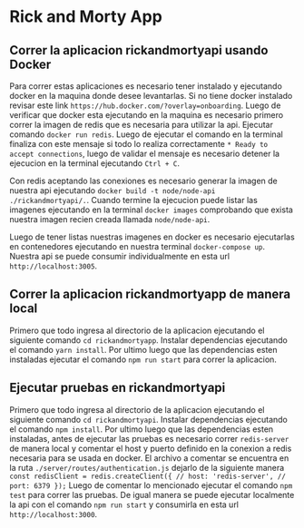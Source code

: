 # Rick and Morty App

## Correr la aplicacion rickandmortyapi usando Docker
Para correr estas aplicaciones es necesario tener instalado y ejecutando docker en la maquina donde desee levantarlas. Si no tiene docker instalado revisar este link `https://hub.docker.com/?overlay=onboarding`.
Luego de verificar que docker esta ejecutando en la maquina es necesario primero correr la imagen de redis que es necesaria para utilizar la api. 
Ejecutar comando `docker run redis`. Luego de ejecutar el comando en la terminal finaliza con este mensaje si todo lo realiza correctamente  `* Ready to accept connections`, luego de validar el mensaje es necesario detener la ejecucion en la terminal ejecutando  `Ctrl + C`.

Con redis aceptando las conexiones es necesario generar la imagen de nuestra api ejecutando  `docker build -t node/node-api ./rickandmortyapi/.`. Cuando termine la ejecucion puede listar las imagenes ejecutando en la terminal `docker images` comprobando que exista nuestra imagen recien creada llamada `node/node-api`.

Luego de tener listas nuestras imagenes en docker es necesario ejecutarlas en contenedores ejecutando en nuestra terminal `docker-compose up`. Nuestra api se puede consumir individualmente en esta url `http://localhost:3005`.

## Correr la aplicacion rickandmortyapp de manera local
Primero que todo ingresa al directorio de la aplicacion ejecutando el siguiente comando `cd rickandmortyapp`. 
Instalar dependencias ejecutando el comando `yarn install`.
Por ultimo luego que las dependencias esten instaladas ejecutar el comando `npm run start` para correr la aplicacion.

## Ejecutar pruebas en rickandmortyapi
Primero que todo ingresa al directorio de la aplicacion ejecutando el siguiente comando `cd rickandmortyapi`. 
Instalar dependencias ejecutando el comando `npm install`.
Por ultimo luego que las dependencias esten instaladas, antes de ejecutar las pruebas es necesario correr `redis-server` de manera local y comentar el host y puerto definido en la conexion a redis necesaria para se usada en docker. El archivo a comentar se encuentra en la ruta  `./server/routes/authentication.js` dejarlo de la siguiente manera  `const redisClient = redis.createClient({
    // host: 'redis-server',
    // port: 6379
});`
Luego de comentar lo mencionado ejecutar el comando `npm test` para correr las pruebas.
De igual manera se puede ejecutar localmente la api con el comando `npm run start` y consumirla en esta url `http://localhost:3000`.


